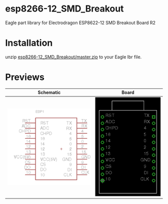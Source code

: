 # esp8266-12_SMD_Breakout
Eagle part library for Electrodragon ESP8622-12 SMD Breakout Board R2

Installation
============

unzip [esp8266-12_SMD_Breakout/master.zip](https://github.com/morganrallen/esp8266-12_SMD_Breakout/archive/master.zip) to your Eagle lbr file.

Previews
========
Schematic|Board
---------|-----
![schematic](https://raw.githubusercontent.com/morganrallen/esp8266-12_SMD_Breakout/master/sch.png)|![board](https://raw.githubusercontent.com/morganrallen/esp8266-12_SMD_Breakout/master/brd.png)
